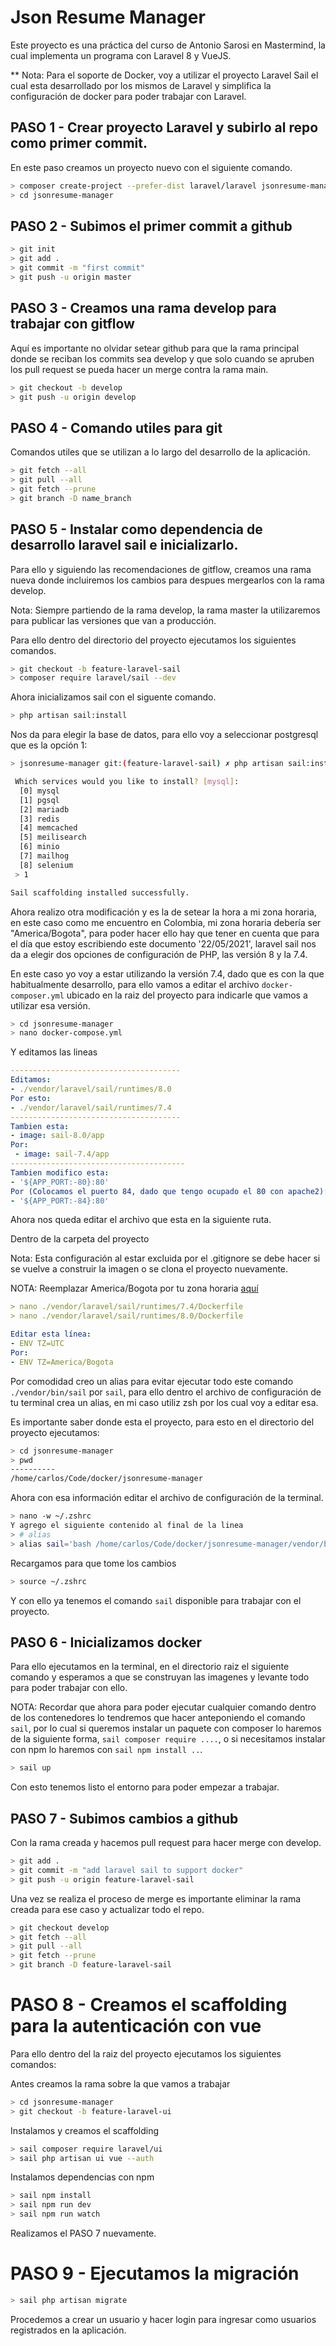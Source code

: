 # Json Resume Manager

Este proyecto es una práctica del curso de Antonio Sarosi en Mastermind, la cual implementa un programa con Laravel 8 y VueJS.

** Nota: Para el soporte de Docker, voy a utilizar el proyecto Laravel Sail el cual esta desarrollado por los mismos de Laravel y simplifica la configuración de docker para poder trabajar con Laravel.

## PASO 1 - Crear proyecto Laravel y subirlo al repo como primer commit.

En este paso creamos un proyecto nuevo con el siguiente comando.

```sh
> composer create-project --prefer-dist laravel/laravel jsonresume-manager
> cd jsonresume-manager
```

## PASO 2 - Subimos el primer commit a github

```sh
> git init
> git add .
> git commit -m "first commit"
> git push -u origin master
```

## PASO 3 - Creamos una rama develop para trabajar con gitflow

Aquí es importante no olvidar setear github para que la rama principal donde se reciban los commits sea develop y que solo cuando se apruben los pull request se pueda hacer un merge contra la rama main.

```sh
> git checkout -b develop
> git push -u origin develop
```

## PASO 4 - Comando utiles para git

Comandos utiles que se utilizan a lo largo del desarrollo de la aplicación.

```sh
> git fetch --all
> git pull --all
> git fetch --prune
> git branch -D name_branch
```

## PASO 5 - Instalar como dependencia de desarrollo laravel sail e inicializarlo.

Para ello y siguiendo las recomendaciones de gitflow, creamos una rama nueva donde incluiremos los cambios para despues mergearlos con la rama develop.

Nota: Siempre partiendo de la rama develop, la rama master la utilizaremos para publicar las versiones que van a producción.

Para ello dentro del directorio del proyecto ejecutamos los siguientes comandos.

```sh
> git checkout -b feature-laravel-sail
> composer require laravel/sail --dev
```

Ahora inicializamos sail con el siguente comando.

```sh
> php artisan sail:install
```

Nos da para elegir la base de datos, para ello voy a seleccionar postgresql que es la opción 1:

```sh
> jsonresume-manager git:(feature-laravel-sail) ✗ php artisan sail:install

 Which services would you like to install? [mysql]:
  [0] mysql
  [1] pgsql
  [2] mariadb
  [3] redis
  [4] memcached
  [5] meilisearch
  [6] minio
  [7] mailhog
  [8] selenium
 > 1

Sail scaffolding installed successfully.
```

Ahora realizo otra modificación y es la de setear la hora a mi zona horaria, en este caso como me encuentro en Colombia, mi zona horaria debería ser "America/Bogota", para poder hacer ello hay que tener en cuenta que para el día que estoy escribiendo este documento '22/05/2021', laravel sail nos da a elegir dos opciones de configuración de PHP, las versión 8 y la 7.4.

En este caso yo voy a estar utilizando la versión 7.4, dado que es con la que habitualmente desarrollo, para ello vamos a editar el archivo `docker-composer.yml` ubicado en la raiz del proyecto para indicarle que vamos a utilizar esa versión.

```sh
> cd jsonresume-manager
> nano docker-compose.yml
```

Y editamos las lineas

```yml
--------------------------------------
Editamos:
- ./vendor/laravel/sail/runtimes/8.0
Por esto:
- ./vendor/laravel/sail/runtimes/7.4
--------------------------------------
Tambien esta:
- image: sail-8.0/app
Por:
 - image: sail-7.4/app
---------------------------------------
Tambien modifico esta:
- '${APP_PORT:-80}:80'
Por (Colocamos el puerto 84, dado que tengo ocupado el 80 con apache2):
- '${APP_PORT:-84}:80'
```

Ahora nos queda editar el archivo que esta en la siguiente ruta.

Dentro de la carpeta del proyecto

Nota: Esta configuración al estar excluida por el .gitignore se debe hacer si se vuelve a construir la imagen o se clona el proyecto nuevamente.

NOTA: Reemplazar America/Bogota por tu zona horaria [aquí](https://www.php.net/manual/es/timezones.php)

```yml
> nano ./vendor/laravel/sail/runtimes/7.4/Dockerfile
> nano ./vendor/laravel/sail/runtimes/8.0/Dockerfile

Editar esta línea:
- ENV TZ=UTC
Por:
- ENV TZ=America/Bogota
```

Por comodidad creo un alias para evitar ejecutar todo este comando `./vendor/bin/sail` por `sail`, para ello dentro el archivo de configuración de tu terminal crea un alias, en mi caso utiliz zsh por los cual voy a editar esa.

Es importante saber donde esta el proyecto, para esto en el directorio del proyecto ejecutamos:

```sh
> cd jsonresume-manager
> pwd
----------
/home/carlos/Code/docker/jsonresume-manager
```

Ahora con esa información editar el archivo de configuración de la terminal.

```sh
> nano -w ~/.zshrc
Y agrego el siguiente contenido al final de la linea
> # alias
> alias sail='bash /home/carlos/Code/docker/jsonresume-manager/vendor/bin/sail'
```

Recargamos para que tome los cambios

```sh
> source ~/.zshrc
```

Y con ello ya tenemos el comando `sail` disponible para trabajar con el proyecto.

## PASO 6 - Inicializamos docker

Para ello ejecutamos en la terminal, en el directorio raiz el siguiente comando y esperamos a que se construyan las imagenes y levante todo para poder trabajar con ello.

NOTA: Recordar que ahora para poder ejecutar cualquier comando dentro de los contenedores lo tendremos que hacer anteponiendo el comando `sail`, por lo cual si queremos instalar un paquete con composer lo haremos de la siguiente forma, `sail composer require ....`, o si necesitamos instalar con npm lo haremos con `sail npm install ..`.

```sh
> sail up
```

Con esto tenemos listo el entorno para poder empezar a trabajar.

## PASO 7 - Subimos cambios a github

Con la rama creada y hacemos pull request para hacer merge con develop.

```sh
> git add .
> git commit -m "add laravel sail to support docker"
> git push -u origin feature-laravel-sail
```

Una vez se realiza el proceso de merge es importante eliminar la rama creada para ese caso y actualizar todo el repo.
```sh
> git checkout develop
> git fetch --all
> git pull --all
> git fetch --prune
> git branch -D feature-laravel-sail
```

# PASO 8 - Creamos el scaffolding para la autenticación con vue

Para ello dentro del la raiz del proyecto ejecutamos los siguientes comandos:

Antes creamos la rama sobre la que vamos a trabajar

```sh
> cd jsonresume-manager
> git checkout -b feature-laravel-ui
```

Instalamos y creamos el scaffolding

```sh
> sail composer require laravel/ui
> sail php artisan ui vue --auth
```

Instalamos dependencias con npm

```sh
> sail npm install
> sail npm run dev
> sail npm run watch
```

Realizamos el PASO 7 nuevamente.

# PASO 9 - Ejecutamos la migración

```sh
> sail php artisan migrate
```

Procedemos a crear un usuario y hacer login para ingresar como usuarios registrados en la aplicación.

